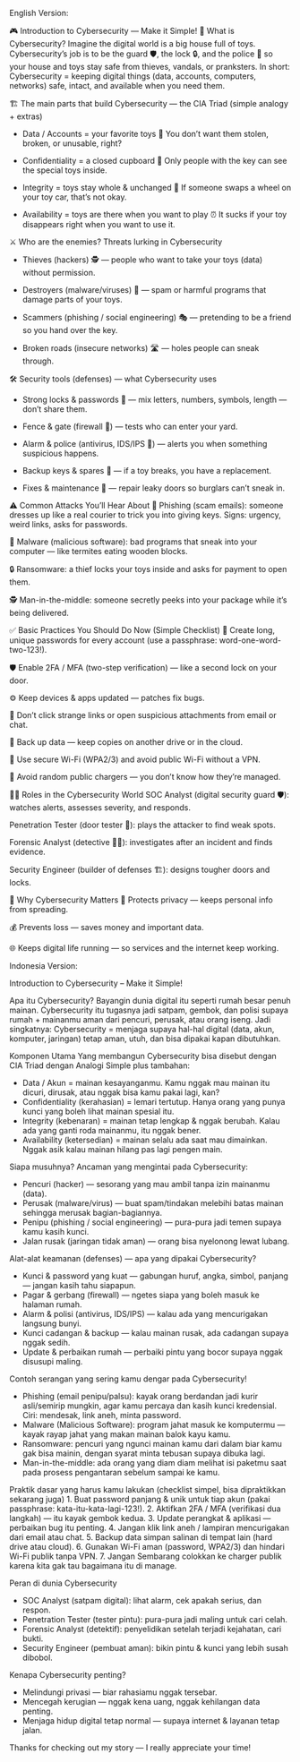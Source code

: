English Version:

🎮 Introduction to Cybersecurity — Make it Simple! 
🔐 What is Cybersecurity?
Imagine the digital world is a big house full of toys. Cybersecurity’s job is to be the guard 🛡️, the lock 🔒, and the police 👮 so your house and toys stay safe from thieves, vandals, or pranksters.
In short:
Cybersecurity = keeping digital things (data, accounts, computers, networks) safe, intact, and available when you need them.


🏗️ The main parts that build Cybersecurity — the CIA Triad (simple analogy + extras)
- Data / Accounts = your favorite toys 🧸
You don’t want them stolen, broken, or unusable, right?

- Confidentiality = a closed cupboard 🔑
Only people with the key can see the special toys inside.

- Integrity = toys stay whole & unchanged 🎲
If someone swaps a wheel on your toy car, that’s not okay.

- Availability = toys are there when you want to play ⏰
It sucks if your toy disappears right when you want to use it.


⚔️ Who are the enemies? Threats lurking in Cybersecurity
- Thieves (hackers) 🕵️ — people who want to take your toys (data) without permission.

- Destroyers (malware/viruses) 🐛 — spam or harmful programs that damage parts of your toys.

- Scammers (phishing / social engineering) 🎭 — pretending to be a friend so you hand over the key.

- Broken roads (insecure networks) 🛣️ — holes people can sneak through.


🛠️ Security tools (defenses) — what Cybersecurity uses
- Strong locks & passwords 🔑 — mix letters, numbers, symbols, length — don’t share them.

- Fence & gate (firewall 🚧) — tests who can enter your yard.

- Alarm & police (antivirus, IDS/IPS 🚨) — alerts you when something suspicious happens.

- Backup keys & spares 💾 — if a toy breaks, you have a replacement.

- Fixes & maintenance 🧰 — repair leaky doors so burglars can’t sneak in.


⚠️ Common Attacks You’ll Hear About
📧 Phishing (scam emails): someone dresses up like a real courier to trick you into giving keys. Signs: urgency, weird links, asks for passwords.

🐛 Malware (malicious software): bad programs that sneak into your computer — like termites eating wooden blocks.

🔒 Ransomware: a thief locks your toys inside and asks for payment to open them.

🕵️ Man-in-the-middle: someone secretly peeks into your package while it’s being delivered.


✅ Basic Practices You Should Do Now (Simple Checklist)
🔑 Create long, unique passwords for every account (use a passphrase: word-one-word-two-123!).

🛡️ Enable 2FA / MFA (two-step verification) — like a second lock on your door.

⚙️ Keep devices & apps updated — patches fix bugs.

🚫 Don’t click strange links or open suspicious attachments from email or chat.

💾 Back up data — keep copies on another drive or in the cloud.

📶 Use secure Wi-Fi (WPA2/3) and avoid public Wi-Fi without a VPN.

🔌 Avoid random public chargers — you don’t know how they’re managed.


👨‍💻 Roles in the Cybersecurity World
SOC Analyst (digital security guard 🛡️): watches alerts, assesses severity, and responds.

Penetration Tester (door tester 🚪): plays the attacker to find weak spots.

Forensic Analyst (detective 🕵️‍♂️): investigates after an incident and finds evidence.

Security Engineer (builder of defenses 🏗️): designs tougher doors and locks.


🌟 Why Cybersecurity Matters
🔐 Protects privacy — keeps personal info from spreading.

💰 Prevents loss — saves money and important data.

🌐 Keeps digital life running — so services and the internet keep working.





Indonesia Version:

Introduction to Cybersecurity – Make it Simple! 

Apa itu Cybersecurity?
Bayangin dunia digital itu seperti rumah besar penuh mainan. Cybersecurity itu tugasnya jadi satpam, gembok, dan polisi supaya rumah + mainanmu aman dari pencuri, perusak, atau orang iseng.
Jadi singkatnya: Cybersecurity = menjaga supaya hal-hal digital (data, akun, komputer, jaringan) tetap aman, utuh, dan bisa dipakai kapan dibutuhkan.


Komponen Utama Yang membangun Cybersecurity bisa disebut dengan CIA Triad dengan 
Analogi Simple plus tambahan:
- Data / Akun = mainan kesayanganmu.
Kamu nggak mau mainan itu dicuri, dirusak, atau nggak bisa kamu pakai lagi, kan?
- Confidentiality (kerahasian) = lemari tertutup.
Hanya orang yang punya kunci yang boleh lihat mainan spesial itu.
- Integrity (kebenaran) = mainan tetap lengkap & nggak berubah.
Kalau ada yang ganti roda mainanmu, itu nggak bener.
- Availability (ketersedian) = mainan selalu ada saat mau dimainkan.
Nggak asik kalau mainan hilang pas lagi pengen main.

Siapa musuhnya? Ancaman yang mengintai pada Cybersecurity:
- Pencuri (hacker) — sesorang yang mau ambil tanpa izin mainanmu (data).
- Perusak (malware/virus) — buat spam/tindakan melebihi batas mainan sehingga merusak bagian-bagiannya.
- Penipu (phishing / social engineering) — pura-pura jadi temen supaya kamu kasih kunci.
- Jalan rusak (jaringan tidak aman) — orang bisa nyelonong lewat lubang.


Alat-alat keamanan (defenses) — apa yang dipakai Cybersecurity?
- Kunci & password yang kuat — gabungan huruf, angka, simbol, panjang — jangan kasih tahu siapapun.
- Pagar & gerbang (firewall) — ngetes siapa yang boleh masuk ke halaman rumah.
- Alarm & polisi (antivirus, IDS/IPS) — kalau ada yang mencurigakan langsung bunyi.
- Kunci cadangan & backup — kalau mainan rusak, ada cadangan supaya nggak sedih.
- Update & perbaikan rumah — perbaiki pintu yang bocor supaya nggak disusupi maling.


Contoh serangan yang sering kamu dengar pada Cybersecurity!
- Phishing (email penipu/palsu): kayak orang berdandan jadi kurir asli/semirip mungkin, agar kamu percaya dan kasih kunci kredensial. Ciri: mendesak, link aneh, minta password.
- Malware (Malicious Software): program jahat masuk ke komputermu — kayak rayap jahat yang makan mainan balok kayu kamu.
- Ransomware: pencuri yang ngunci mainan kamu dari dalam biar kamu gak bisa mainin, dengan syarat minta tebusan supaya dibuka lagi.
- Man-in-the-middle: ada orang yang diam diam melihat isi paketmu saat pada prosess pengantaran sebelum sampai ke kamu.

Praktik dasar yang harus kamu lakukan (checklist simpel, bisa dipraktikkan sekarang juga)
    1. Buat password panjang & unik untuk tiap akun (pakai passphrase: kata-itu-kata-lagi-123!).
    2. Aktifkan 2FA / MFA (verifikasi dua langkah) — itu kayak gembok kedua.
    3. Update perangkat & aplikasi — perbaikan bug itu penting.
    4. Jangan klik link aneh / lampiran mencurigakan dari email atau chat.
    5. Backup data simpan salinan di tempat lain (hard drive atau cloud).
    6. Gunakan Wi-Fi aman (password, WPA2/3) dan hindari Wi-Fi publik tanpa VPN.
    7. Jangan Sembarang colokkan ke charger publik karena kita gak tau bagaimana itu di manage.

Peran di dunia Cybersecurity 
- SOC Analyst (satpam digital): lihat alarm, cek apakah serius, dan respon.
- Penetration Tester (tester pintu): pura-pura jadi maling untuk cari celah.
- Forensic Analyst (detektif): penyelidikan setelah terjadi kejahatan, cari bukti.
- Security Engineer (pembuat aman): bikin pintu & kunci yang lebih susah dibobol.

Kenapa Cybersecurity penting?
- Melindungi privasi — biar rahasiamu nggak tersebar.
- Mencegah kerugian — nggak kena uang, nggak kehilangan data penting.
- Menjaga hidup digital tetap normal — supaya internet & layanan tetap jalan.


Thanks for checking out my story — I really appreciate your time!

